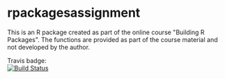 # rpackagesassignment
This is an R package created as part of the online course
"Building R Packages". The functions are provided as part of the
course material and not developed by the author.

Travis badge:  
[![Build Status](https://app.travis-ci.com/Ellebaek/rpackagesassignment.svg?token=c6YbUsDx2sSUy5DyLXmD&branch=main)](https://app.travis-ci.com/Ellebaek/rpackagesassignment)